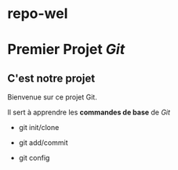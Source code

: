 # repo-wel
# Premier Projet *Git* 

## C'est notre projet 

Bienvenue sur ce projet Git.  

 

Il sert à apprendre les **commandes de base** de *Git*  

* git init/clone 

* git add/commit 

* git config 
